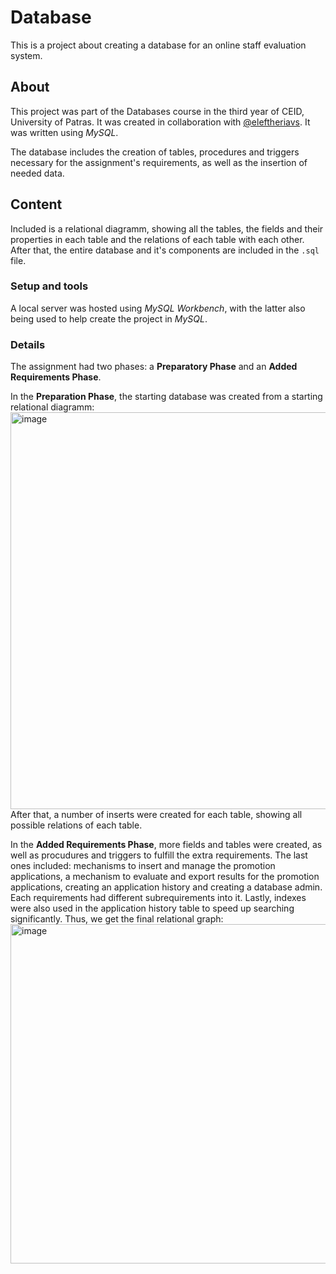 # Database
This is a project about creating a database for an online staff evaluation system.

## About
This project was part of the Databases course in the third year of CEID, University of Patras. It was created in collaboration with [@eleftheriavs](https://github.com/eleftheriavs).
It was written using _MySQL_.

The database includes the creation of tables, procedures and triggers necessary for the assignment's requirements, as well as the insertion of needed data.

## Content
Included is a relational diagramm, showing all the tables, the fields and their properties in each table and the relations of each table with each other.
After that, the entire database and it's components are included in the `.sql` file.

### Setup and tools
A local server was hosted using _MySQL Workbench_, with the latter also being used to help create the project in _MySQL_.

### Details
The assignment had two phases: a **Preparatory Phase** and an **Added Requirements Phase**.

In the **Preparation Phase**, the starting database was created from a starting relational diagramm: <img width="1050" height="635" alt="image" src="https://github.com/user-attachments/assets/7bfaa82b-7e41-4c5f-8910-ab65fc796b88" />
After that, a number of inserts were created for each table, showing all possible relations of each table.

In the **Added Requirements Phase**, more fields and tables were created, as well as procudures and triggers to fulfill the extra requirements. The last ones included: mechanisms to insert and manage the promotion applications, a mechanism to evaluate and export results for the promοtion applications, creating an application history and creating a database admin. Each requirements had different subrequirements into it. Lastly, indexes were also used in the application history table to speed up searching significantly.
Thus, we get the final relational graph:
<img width="912" height="543" alt="image" src="https://github.com/user-attachments/assets/756e5c64-cfb4-4072-99fc-518c1c690f2b" />


